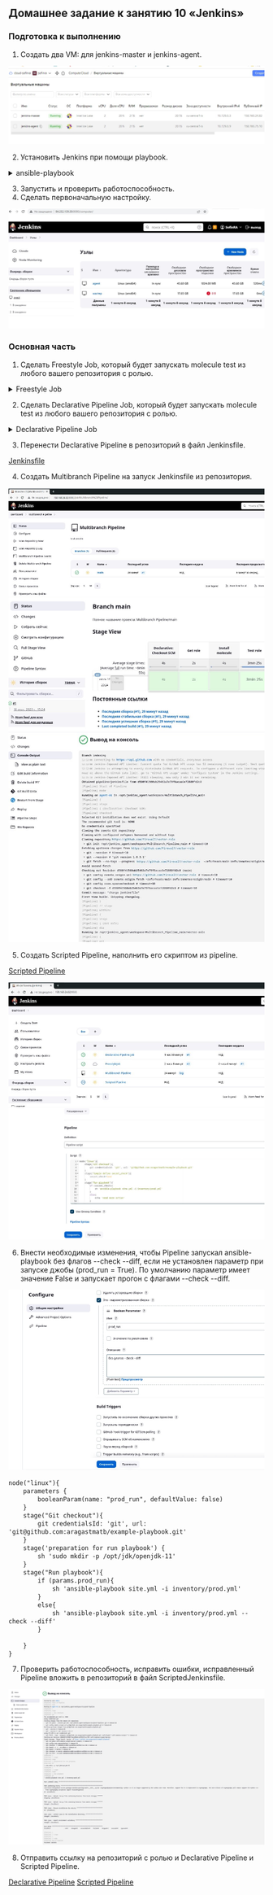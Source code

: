 ## Домашнее задание к занятию 10 «Jenkins»

### Подготовка к выполнению

1. Создать два VM: для jenkins-master и jenkins-agent.

![Ссылка 1](https://github.com/Firewal7/devops-netology/blob/main/image/09-ci-04-jenkins-1.jpg)

2. Установить Jenkins при помощи playbook.

<details>
<summary>ansible-playbook</summary>

┌──(root㉿kali)-[/home/…/lesson/devops-netology/09-ci-04-jenkins/infrastructure]
└─# ansible-playbook -i inventory/cicd/hosts.yml site.yml

PLAY [Preapre all hosts] ***************************************************************************************************************************************

TASK [Gathering Facts] *****************************************************************************************************************************************
ok: [jenkins-master-01]
ok: [jenkins-agent-01]

TASK [Create group] ********************************************************************************************************************************************
ok: [jenkins-master-01]
ok: [jenkins-agent-01]

TASK [Create user] *********************************************************************************************************************************************
ok: [jenkins-master-01]
ok: [jenkins-agent-01]

TASK [Install JDK] *********************************************************************************************************************************************
changed: [jenkins-master-01]
changed: [jenkins-agent-01]

PLAY [Get Jenkins master installed] ****************************************************************************************************************************

TASK [Gathering Facts] *****************************************************************************************************************************************
ok: [jenkins-master-01]

TASK [Get repo Jenkins] ****************************************************************************************************************************************
changed: [jenkins-master-01]

TASK [Add Jenkins key] *****************************************************************************************************************************************
changed: [jenkins-master-01]

TASK [Install epel-release] ************************************************************************************************************************************
changed: [jenkins-master-01]

TASK [Install Jenkins and requirements] ************************************************************************************************************************
changed: [jenkins-master-01]

TASK [Ensure jenkins agents are present in known_hosts file] ***************************************************************************************************
# 158.160.75.107:22 SSH-2.0-OpenSSH_7.4
# 158.160.75.107:22 SSH-2.0-OpenSSH_7.4
# 158.160.75.107:22 SSH-2.0-OpenSSH_7.4
# 158.160.75.107:22 SSH-2.0-OpenSSH_7.4
# 158.160.75.107:22 SSH-2.0-OpenSSH_7.4

changed: [jenkins-master-01] => (item=je
changed: [jenkins-master-01] => (item=jenkins-agent-01)
[WARNING]: Module remote_tmp /home/jenkins/.ansible/tmp did not exist and was created with a mode of 0700, this may cause issues when running as another user.
To avoid this, create the remote_tmp dir with the correct permissions manually

TASK [Start Jenkins] *******************************************************************************************************************************************
changed: [jenkins-master-01]

PLAY [Prepare jenkins agent] ***********************************************************************************************************************************

TASK [Gathering Facts] *****************************************************************************************************************************************
ok: [jenkins-agent-01]

TASK [Add master publickey into authorized_key] ****************************************************************************************************************
changed: [jenkins-agent-01]

TASK [Create agent_dir] ****************************************************************************************************************************************
changed: [jenkins-agent-01]

TASK [Add docker repo] *****************************************************************************************************************************************
changed: [jenkins-agent-01]

TASK [Install some required] ***********************************************************************************************************************************
changed: [jenkins-agent-01]

TASK [Update pip] **********************************************************************************************************************************************
changed: [jenkins-agent-01]

TASK [Install Ansible] *****************************************************************************************************************************************
changed: [jenkins-agent-01]

TASK [Reinstall Selinux] ***************************************************************************************************************************************
changed: [jenkins-agent-01]

TASK [Add local to PATH] ***************************************************************************************************************************************
changed: [jenkins-agent-01]

TASK [Create docker group] *************************************************************************************************************************************
ok: [jenkins-agent-01]

TASK [Add jenkinsuser to dockergroup] **************************************************************************************************************************
changed: [jenkins-agent-01]

TASK [Restart docker] ******************************************************************************************************************************************
changed: [jenkins-agent-01]

TASK [Install agent.jar] ***************************************************************************************************************************************
changed: [jenkins-agent-01]

PLAY RECAP *****************************************************************************************************************************************************
jenkins-agent-01           : ok=17   changed=12   unreachable=0    failed=0    skipped=0    rescued=0    ignored=0   
jenkins-master-01          : ok=11   changed=7    unreachable=0    failed=0    skipped=0    rescued=0    ignored=0 

</details>

3. Запустить и проверить работоспособность.
4. Сделать первоначальную настройку.

![Ссылка 3](https://github.com/Firewal7/devops-netology/blob/main/image/09-ci-04-jenkins-3.jpg)

### Основная часть

1. Сделать Freestyle Job, который будет запускать molecule test из любого вашего репозитория с ролью.

<details>
<summary>Freestyle Job</summary>

![Ссылка 4](https://github.com/Firewal7/devops-netology/blob/main/image/09-ci-04-jenkins-4.jpg)
![Ссылка 5](https://github.com/Firewal7/devops-netology/blob/main/image/09-ci-04-jenkins-5.jpg)
![Ссылка 6](https://github.com/Firewal7/devops-netology/blob/main/image/09-ci-04-jenkins-6.jpg)
![Ссылка 7](https://github.com/Firewal7/devops-netology/blob/main/image/09-ci-04-jenkins-7.jpg)

</details>

2. Сделать Declarative Pipeline Job, который будет запускать molecule test из любого вашего репозитория с ролью.

<details>
<summary>Declarative Pipeline Job</summary>

![Ссылка 8](https://github.com/Firewal7/devops-netology/blob/main/image/09-ci-04-jenkins-8.jpg)
![Ссылка 9](https://github.com/Firewal7/devops-netology/blob/main/image/09-ci-04-jenkins-9.jpg)
![Ссылка 10](https://github.com/Firewal7/devops-netology/blob/main/image/09-ci-04-jenkins-10.jpg)

</details>

3. Перенести Declarative Pipeline в репозиторий в файл Jenkinsfile.

[Jenkinsfile](https://github.com/Firewal7/vector-role/blob/main/pipeline/jenkinsfile)

4. Создать Multibranch Pipeline на запуск Jenkinsfile из репозитория.

![Ссылка 11](https://github.com/Firewal7/devops-netology/blob/main/image/09-ci-04-jenkins-11.jpg)
![Ссылка 12](https://github.com/Firewal7/devops-netology/blob/main/image/09-ci-04-jenkins-12.jpg)
![Ссылка 13](https://github.com/Firewal7/devops-netology/blob/main/image/09-ci-04-jenkins-13.jpg)

5. Создать Scripted Pipeline, наполнить его скриптом из pipeline.

[Scripted Pipeline](https://github.com/Firewal7/devops-netology/tree/main/09-ci-04-jenkins/pipeline)

![Ссылка 14](https://github.com/Firewal7/devops-netology/blob/main/image/09-ci-04-jenkins-14.jpg)
![Ссылка 15](https://github.com/Firewal7/devops-netology/blob/main/image/09-ci-04-jenkins-15.jpg)

6. Внести необходимые изменения, чтобы Pipeline запускал ansible-playbook без флагов --check --diff, если не установлен параметр при запуске джобы (prod_run = True). По умолчанию параметр имеет значение False и запускает прогон с флагами --check --diff.

![Ссылка 16](https://github.com/Firewal7/devops-netology/blob/main/image/09-ci-04-jenkins-16.jpg)

```
node("linux"){
    parameters {
        booleanParam(name: "prod_run", defaultValue: false)
    }
    stage("Git checkout"){
        git credentialsId: 'git', url: 'git@github.com:aragastmatb/example-playbook.git'
    }
    stage('preparation for run playbook') {
        sh 'sudo mkdir -p /opt/jdk/openjdk-11'
    }
    stage("Run playbook"){
        if (params.prod_run){
            sh 'ansible-playbook site.yml -i inventory/prod.yml'
        }
        else{
            sh 'ansible-playbook site.yml -i inventory/prod.yml --check --diff'
        }

    }
}
```

7. Проверить работоспособность, исправить ошибки, исправленный Pipeline вложить в репозиторий в файл ScriptedJenkinsfile.

![Ссылка 17](https://github.com/Firewal7/devops-netology/blob/main/image/09-ci-04-jenkins-17.jpg)

8. Отправить ссылку на репозиторий с ролью и Declarative Pipeline и Scripted Pipeline.

[Declarative Pipeline](https://github.com/Firewal7/vector-role/blob/main/pipeline/jenkinsfile)
[Scripted Pipeline](https://github.com/Firewal7/devops-netology/blob/main/09-ci-04-jenkins/pipeline/ScriptedJenkinsfile)

